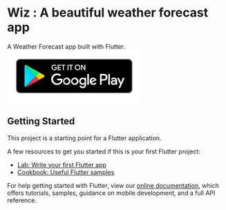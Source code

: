 # Wiz : A beautiful weather forecast app

A Weather Forecast app built with Flutter.
[![Google Play](screenshots/download.svg)](https://play.google.com/store/apps/details?id=com.soumyadip.mosom)

## Getting Started

This project is a starting point for a Flutter application.

A few resources to get you started if this is your first Flutter project:

- [Lab: Write your first Flutter app](https://flutter.dev/docs/get-started/codelab)
- [Cookbook: Useful Flutter samples](https://flutter.dev/docs/cookbook)

For help getting started with Flutter, view our
[online documentation](https://flutter.dev/docs), which offers tutorials,
samples, guidance on mobile development, and a full API reference.
